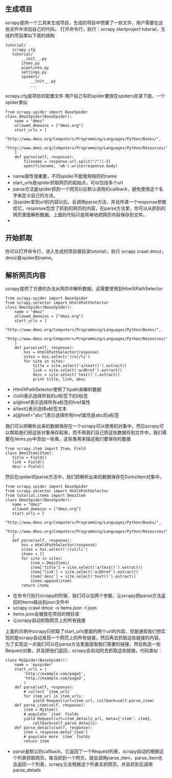 ## 生成项目
scrapy提供一个工具来生成项目，生成的项目中预置了一些文件，用户需要在这些文件中添加自己的代码。
打开命令行，执行：scrapy startproject tutorial，生成的项目类似下面的结构
```
tutorial/
   scrapy.cfg
   tutorial/
       __init__.py
       items.py
       pipelines.py
       settings.py
       spiders/
           __init__.py
           ...
```
scrapy.cfg是项目的配置文件
用户自己写的spider要放在spiders目录下面，一个spider类似


```
from scrapy.spider import BaseSpider
class DmozSpider(BaseSpider):
    name = "dmoz"
    allowed_domains = ["dmoz.org"]
    start_urls = [
        "http://www.dmoz.org/Computers/Programming/Languages/Python/Books/",
        "http://www.dmoz.org/Computers/Programming/Languages/Python/Resources/"
    ]
    def parse(self, response):
        filename = response.url.split("/")[-2]
        open(filename, 'wb').write(response.body)
```

- name属性很重要，不同spider不能使用相同的name
- start_urls是spider抓取网页的起始点，可以包括多个url
- parse方法是spider抓到一个网页以后默认调用的callback，避免使用这个名字来定义自己的方法。
- 当spider拿到url的内容以后，会调用parse方法，并且传递一个response参数给它，response包含了抓到的网页的内容，在parse方法里，你可以从抓到的网页里面解析数据。上面的代码只是简单地把网页内容保存到文件。
- 
## 开始抓取
你可以打开命令行，进入生成的项目根目录tutorial/，执行 scrapy crawl dmoz， dmoz是spider的name。
## 解析网页内容
scrapy提供了方便的办法从网页中解析数据，这需要使用到HtmlXPathSelector

```
from scrapy.spider import BaseSpider
from scrapy.selector import HtmlXPathSelector
class DmozSpider(BaseSpider):
    name = "dmoz"
    allowed_domains = ["dmoz.org"]
    start_urls = [
        "http://www.dmoz.org/Computers/Programming/Languages/Python/Books/",
        "http://www.dmoz.org/Computers/Programming/Languages/Python/Resources/"
    ]
    def parse(self, response):
        hxs = HtmlXPathSelector(response)
        sites = hxs.select('//ul/li')
        for site in sites:
            title = site.select('a/text()').extract()
            link = site.select('a/@href').extract()
            desc = site.select('text()').extract()
            print title, link, desc
```

- HtmlXPathSelector使用了Xpath来解析数据
- //ul/li表示选择所有的ul标签下的li标签
- a/@href表示选择所有a标签的href属性
- a/text()表示选择a标签文本
- a[@href="abc"]表示选择所有href属性是abc的a标签


我们可以把解析出来的数据保存在一个scrapy可以使用的对象中，然后scrapy可以帮助我们把这些对象保存起来，而不用我们自己把这些数据存到文件中。我们需要在items.py中添加一些类，这些类用来描述我们要保存的数据

```
from scrapy.item import Item, Field
class DmozItem(Item):
   title = Field()
   link = Field()
   desc = Field()
```

然后在spider的parse方法中，我们把解析出来的数据保存在DomzItem对象中。

```
from scrapy.spider import BaseSpider
from scrapy.selector import HtmlXPathSelector
from tutorial.items import DmozItem
class DmozSpider(BaseSpider):
   name = "dmoz"
   allowed_domains = ["dmoz.org"]
   start_urls = [
       "http://www.dmoz.org/Computers/Programming/Languages/Python/Books/",
       "http://www.dmoz.org/Computers/Programming/Languages/Python/Resources/"
   ]
   def parse(self, response):
       hxs = HtmlXPathSelector(response)
       sites = hxs.select('//ul/li')
       items = []
       for site in sites:
           item = DmozItem()
           item['title'] = site.select('a/text()').extract()
           item['link'] = site.select('a/@href').extract()
           item['desc'] = site.select('text()').extract()
           items.append(item)
       return items
```
- 在命令行执行scrapy的时候，我们可以加两个参数，让scrapy把parse方法返回的items输出到json文件中
- scrapy crawl dmoz -o items.json -t json
- items.json会被放在项目的根目录
- 让scrapy自动抓取网页上的所有链接

上面的示例中scrapy只抓取了start_urls里面的两个url的内容，但是通常我们想实现的是scrapy自动发现一个网页上的所有链接，然后再去抓取这些链接的内容。为了实现这一点我们可以在parse方法里面提取我们需要的链接，然后构造一些Request对象，并且把他们返回，scrapy会自动的去抓取这些链接。代码类似：

```
class MySpider(BaseSpider):
    name = 'myspider'
    start_urls = (
        'http://example.com/page1',
        'http://example.com/page2',
        )
    def parse(self, response):
        # collect `item_urls`
        for item_url in item_urls:
            yield Request(url=item_url, callback=self.parse_item)
    def parse_item(self, response):
        item = MyItem()
        # populate `item` fields
        yield Request(url=item_details_url, meta={'item': item},
            callback=self.parse_details)
    def parse_details(self, response):
        item = response.meta['item']
        # populate more `item` fields
        return item
```

- parse是默认的callback，它返回了一个Request列表，scrapy自动的根据这个列表抓取网页，每当抓到一个网页，就会调用parse_item，parse_item也会返回一个列表，scrapy又会根据这个列表去抓网页，并且抓到后调用parse_details